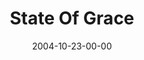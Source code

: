 ---
layout: message
category: message
series: "United States Of Addiction"
title: "State Of Grace"
date: 2004-10-23-00-00
message_id: 148
audio: "http://s3.amazonaws.com/crossroads-media/media/legacy/mp3/USA_04_10-22-04_Grace.mp3"
audio-duration: "40:20"
flag: "N"
---